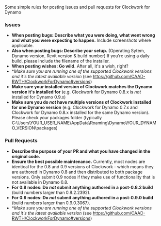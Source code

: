 Some simple rules for posting issues and pull requests for Clockwork for Dynamo

### Issues
- **When posting bugs: Describe what you were doing, what went wrong and what you were expecting to happen.** Include screenshots where applicable.
- **Also when posting bugs: Describe your setup.** (Operating Sytem, Dynamo version, Revit version & build number) If you're using a daily build, please include the filename of the installer.
- **When posting wishes: Go wild.** After all, it's a wish, right?
- **Make sure you are running one of the *supported* Clockwork versions and it's the *latest available version** (see https://github.com/CAAD-RWTH/ClockworkForDynamo#versions)
- **Make sure your installed version of Clockwork matches the Dynamo version it's installed for** (e.g. Clockwork for Dynamo 0.8.x is *not* installed for Dynamo 0.9.x)
- **Make sure you do *not* have multiple versions of Clockwork installed for one Dynamo version** (e.g. Clockwork for Dynamo 0.7.x and Clockwork for Dynamo 0.8.x installed for the same Dynamo version). Please check your packages folder (typically C:\Users\YOUR_USER_NAME\AppData\Roaming\Dynamo\YOUR_DYNAMO_VERSION\packages)

### Pull Requests
- **Describe the purpose of your PR and what you have changed in the original code.**
- **Ensure the best possible maintenance.** Currently, most nodes are identical for the 0.8 and 0.9 versions of Clockwork - which means they are authored in Dynamo 0.8 and then distributed to both package versions. Only submit 0.9 nodes if they make use of functionality that is not available in Dynamo 0.8.
- **For 0.8 nodes: Do *not* submit anything authored in a post-0.8.2 build** (build numbers larger than 0.8.2.2392).
- **For 0.9 nodes: Do *not* submit anything authored in a post-0.9.0 build** (build numbers larger than 0.9.0.3067).
- **Make sure you are running one of the *supported* Clockwork versions and it's the *latest available version** (see https://github.com/CAAD-RWTH/ClockworkForDynamo#versions)
